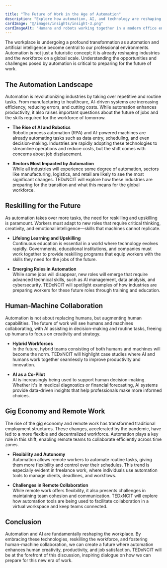 ```yaml
---

title: "The Future of Work in the Age of Automation"  
description: "Explore how automation, AI, and technology are reshaping the workplace and the future of human labor."  
cardImage: "@/images/insights/insight-3.png"  
cardImageAlt: "Humans and robots working together in a modern office environment"
---
```


The workplace is undergoing a profound transformation as automation and artificial intelligence become central to our professional environments. Automation is not just a futuristic concept; it is already reshaping industries and the workforce on a global scale. Understanding the opportunities and challenges posed by automation is critical to preparing for the future of work.

## The Automation Landscape

Automation is revolutionizing industries by taking over repetitive and routine tasks. From manufacturing to healthcare, AI-driven systems are increasing efficiency, reducing errors, and cutting costs. While automation enhances productivity, it also raises important questions about the future of jobs and the skills required for the workforce of tomorrow.

* **The Rise of AI and Robotics**  
Robotic process automation (RPA) and AI-powered machines are already automating tasks such as data entry, scheduling, and even decision-making. Industries are rapidly adopting these technologies to streamline operations and reduce costs, but the shift comes with concerns about job displacement.

* **Sectors Most Impacted by Automation**  
While all industries will experience some degree of automation, sectors like manufacturing, logistics, and retail are likely to see the most significant changes. TEDxNCIT will explore how these industries are preparing for the transition and what this means for the global workforce.

## Reskilling for the Future

As automation takes over more tasks, the need for reskilling and upskilling is paramount. Workers must adapt to new roles that require critical thinking, creativity, and emotional intelligence—skills that machines cannot replicate.

* **Lifelong Learning and Upskilling**  
Continuous education is essential in a world where technology evolves rapidly. Governments, educational institutions, and companies must work together to provide reskilling programs that equip workers with the skills they need for the jobs of the future.

* **Emerging Roles in Automation**  
While some jobs will disappear, new roles will emerge that require advanced technical skills, such as AI management, data analysis, and cybersecurity. TEDxNCIT will spotlight examples of how industries are preparing workers for these future roles through training and education.

## Human-Machine Collaboration

Automation is not about replacing humans, but augmenting human capabilities. The future of work will see humans and machines collaborating, with AI assisting in decision-making and routine tasks, freeing up humans to focus on creativity and strategy.

* **Hybrid Workforces**  
In the future, hybrid teams consisting of both humans and machines will become the norm. TEDxNCIT will highlight case studies where AI and humans work together seamlessly to improve productivity and innovation.

* **AI as a Co-Pilot**  
AI is increasingly being used to support human decision-making. Whether it's in medical diagnostics or financial forecasting, AI systems provide data-driven insights that help professionals make more informed choices.

## Gig Economy and Remote Work

The rise of the gig economy and remote work has transformed traditional employment structures. These changes, accelerated by the pandemic, have led to a more flexible and decentralized workforce. Automation plays a key role in this shift, enabling remote teams to collaborate efficiently across time zones.

* **Flexibility and Autonomy**  
Automation allows remote workers to automate routine tasks, giving them more flexibility and control over their schedules. This trend is especially evident in freelance work, where individuals use automation tools to manage clients, deadlines, and workflows.

* **Challenges in Remote Collaboration**  
While remote work offers flexibility, it also presents challenges in maintaining team cohesion and communication. TEDxNCIT will explore how automation tools are being used to facilitate collaboration in a virtual workspace and keep teams connected.

## Conclusion

Automation and AI are fundamentally reshaping the workplace. By embracing these technologies, reskilling the workforce, and fostering human-machine collaboration, we can create a future where automation enhances human creativity, productivity, and job satisfaction. TEDxNCIT will be at the forefront of this discussion, inspiring dialogue on how we can prepare for this new era of work.
